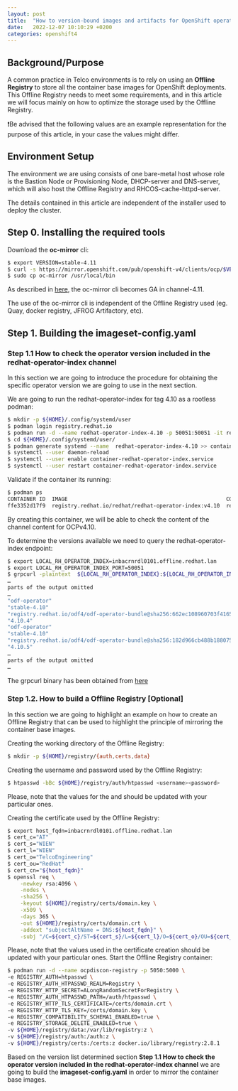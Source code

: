 ```yaml
---
layout: post
title:  "How to version-bound images and artifacts for OpenShift operators!"
date:   2022-12-07 10:10:29 +0200
categories: openshift4
---
```



## Background/Purpose

A common practice in Telco environments is to rely on using an **Offline Registry** to store all the container base images for OpenShift deployments. This Offline Registry needs to meet some requirements, and in this article we will focus mainly on how to optimize the storage used by the Offline Registry. 

❗Be advised that the following values are an example representation for the purpose of this article, in your case the values might differ. 

## Environment Setup

The environment we are using consists of one bare-metal host whose role is the Bastion Node or Provisioning Node, DHCP-server and DNS-server, which will also host the Offline Registry and RHCOS-cache-httpd-server. 

The details contained in this article are independent of the installer used to deploy the cluster.

## Step 0. Installing the required tools

Download the **oc-mirror**  cli:

```bash
$ export VERSION=stable-4.11
$ curl -s https://mirror.openshift.com/pub/openshift-v4/clients/ocp/$VERSION/oc-mirror.tar.gz | tar zxvf - oc-mirror
$ sudo cp oc-mirror /usr/local/bin
```

As described in [here][disconnected_install], the oc-mirror cli becomes GA in channel-4.11.

[disconnected_install]: https://docs.openshift.com/container-platform/4.10/installing/disconnected_install/installing-mirroring-disconnected.html

The use of the oc-mirror cli is independent of the Offline Registry used (eg. Quay, docker registry, JFROG Artifactory, etc).  

## Step 1. Building the  imageset-config.yaml 

### Step 1.1 How to check the operator version included in the redhat-operator-index channel

In this section we are going to introduce the procedure for obtaining the specific operator version we are going to use in the next section.

We are going to run the redhat-operator-index for tag 4.10 as a rootless podman:

```bash
$ mkdir -p ${HOME}/.config/systemd/user
$ podman login registry.redhat.io
$ podman run -d --name redhat-operator-index-4.10 -p 50051:50051 -it registry.redhat.io/redhat/redhat-operator-index:v4.10
$ cd ${HOME}/.config/systemd/user/
$ podman generate systemd --name  redhat-operator-index-4.10 >> container-redhat-operator-index.service
$ systemctl --user daemon-reload
$ systemctl --user enable container-redhat-operator-index.service
$ systemctl --user restart container-redhat-operator-index.service
```

Validate if the container its running:
```bash
$ podman ps
CONTAINER ID  IMAGE                                                  COMMAND               CREATED       STATUS          PORTS                     NAMES
ffe3352d17f9  registry.redhat.io/redhat/redhat-operator-index:v4.10  registry serve --...  7 weeks ago   Up 2 hours ago  0.0.0.0:50051->50051/tcp redhat-operator-index-4.10
```

By creating this container, we will be able to check the content of the channel content for OCPv4.10.

To determine the versions available we need to query the redhat-operator-index endpoint:

```bash
$ export LOCAL_RH_OPERATOR_INDEX=inbacrnrdl0101.offline.redhat.lan
$ export LOCAL_RH_OPERATOR_INDEX_PORT=50051
$ grpcurl -plaintext  ${LOCAL_RH_OPERATOR_INDEX}:${LOCAL_RH_OPERATOR_INDEX_PORT} api.Registry.ListBundles | jq ' .packageName, .channelName, .bundlePath, .version'
…
parts of the output omitted
…
"odf-operator"
"stable-4.10"
"registry.redhat.io/odf4/odf-operator-bundle@sha256:662ec108960703f41652ff47b49e6a509a52fe244d52891d320b821dd9521f55"
"4.10.4"
"odf-operator"
"stable-4.10"
"registry.redhat.io/odf4/odf-operator-bundle@sha256:182d966cb488b188075d2ffd3f6451eec179429ac4bff55e2e26245049953a82"
"4.10.5"
…
parts of the output omitted
…
```

The grpcurl binary has been obtained from [here][grpcurl-download]

[grpcurl-download]: https://github.com/fullstorydev/grpcurl/releases

### Step 1.2. How to build a Offline Registry [Optional]

In this section we are going to highlight an example on how to create an Offline Registry that can be used to highlight the principle of mirroring the container base images.

Creating the working directory of the Offline Registry:

```bash
$ mkdir -p ${HOME}/registry/{auth,certs,data}
```

Creating the username and password used by the Offline Registry:

```bash
$ htpasswd -bBc ${HOME}/registry/auth/htpasswd <username><password>
```

Please, note that the values for the <username> and <password> should be updated with your particular ones.

Creating the certificate used by the Offline Registry:
```bash
$ export host_fqdn=inbacrnrdl0101.offline.redhat.lan
$ cert_c="AT" 
$ cert_s="WIEN"
$ cert_l="WIEN"
$ cert_o="TelcoEngineering"
$ cert_ou="RedHat"
$ cert_cn="${host_fqdn}" 
$ openssl req \
    -newkey rsa:4096 \
    -nodes \
    -sha256 \
    -keyout ${HOME}/registry/certs/domain.key \
    -x509 \
    -days 365 \
    -out ${HOME}/registry/certs/domain.crt \
    -addext "subjectAltName = DNS:${host_fqdn}" \
    -subj "/C=${cert_c}/ST=${cert_s}/L=${cert_l}/O=${cert_o}/OU=${cert_ou}/CN=${cert_cn}"
```

Please, note that the values used in the certificate creation should be updated with your particular ones.
Start the Offline Registry container:

```bash
$ podman run -d --name ocpdiscon-registry -p 5050:5000 \
-e REGISTRY_AUTH=htpasswd \
-e REGISTRY_AUTH_HTPASSWD_REALM=Registry \
-e REGISTRY_HTTP_SECRET=ALongRandomSecretForRegistry \
-e REGISTRY_AUTH_HTPASSWD_PATH=/auth/htpasswd \
-e REGISTRY_HTTP_TLS_CERTIFICATE=/certs/domain.crt \
-e REGISTRY_HTTP_TLS_KEY=/certs/domain.key \
-e REGISTRY_COMPATIBILITY_SCHEMA1_ENABLED=true \
-e REGISTRY_STORAGE_DELETE_ENABLED=true \
-v ${HOME}/registry/data:/var/lib/registry:z \
-v ${HOME}/registry/auth:/auth:z \
-v ${HOME}/registry/certs:/certs:z docker.io/library/registry:2.8.1
```

Based on the version list determined section **Step 1.1 How to check the operator version included in the redhat-operator-index channel** we are going to build the **imageset-config.yaml**  in order to mirror the container base images. 